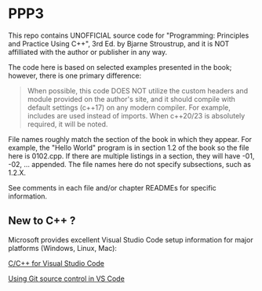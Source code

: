 # PPP3

This repo contains UNOFFICIAL source code for "Programming: Principles and Practice Using C++", 3rd Ed. by Bjarne Stroustrup, and it is NOT affilliated with the author or publisher in any way.

The code here is based on selected examples presented in the book; however, there is one primary difference:

>   When possible, this code DOES NOT utilize the custom headers and module provided on the author's site, and it should compile with default settings (c++17) on any modern compiler.  For example, includes are used instead of imports.  When c++20/23 is absolutely required, it will be noted.

File names roughly match the section of the book in which they appear.  For example, the "Hello World" program is in section 1.2 of the book so the file here is 0102.cpp.  If there are multiple listings in a section, they will have -01, -02, ... appended.  The file names here do not specify subsections, such as 1.2.X.

See comments in each file and/or chapter READMEs for specific information.

## New to C++ ?

Microsoft provides excellent Visual Studio Code setup information for major platforms (Windows, Linux, Mac):

[C/C++ for Visual Studio Code](https://code.visualstudio.com/docs/languages/cpp)

[Using Git source control in VS Code](https://code.visualstudio.com/docs/sourcecontrol/overview)
